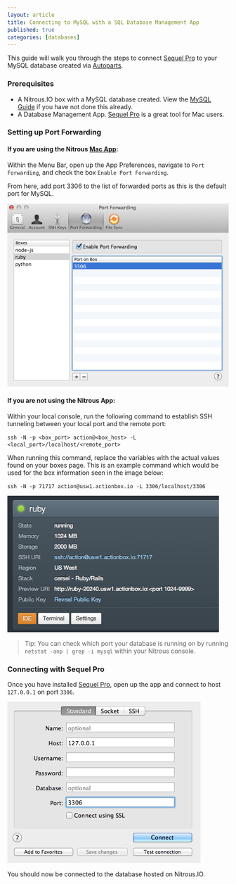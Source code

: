 ```yaml
---
layout: article
title: Connecting to MySQL with a SQL Database Management App
published: true
categories: [databases]
---
```


This guide will walk you through the steps to connect [Sequel Pro](http://www.sequelpro.com/) to your MySQL database created via [Autoparts](/autoparts/).

### Prerequisites

* A Nitrous.IO box with a MySQL database created. View the [MySQL Guide](/mysql/) if you have not done this already.
* A Database Management App. [Sequel Pro](http://www.sequelpro.com/) is a great tool for Mac users.

### Setting up Port Forwarding

#### If you are using the Nitrous [Mac App](http://www.nitrous.io/mac): 

Within the Menu Bar, open up the App Preferences, navigate to `Port Forwarding`, and check the box `Enable Port Forwarding`. 

From here, add port 3306 to the list of forwarded ports as this is the default port for MySQL.

![Enable Port Forwarding](/images/articles/port-forwarding-port-3306.png)

#### If you are not using the Nitrous App:

Within your local console, run the following command to establish SSH tunneling between your local port and the remote port:

    ssh -N -p <box_port> action@<box_host> -L <local_port>/localhost/<remote_port>

When running this command, replace the variables with the actual values found on your boxes page. This is an example command which would be used for the box information seen in the image below:

    ssh -N -p 71717 action@usw1.actionbox.io -L 3306/localhost/3306

![Nitrous Box Connection Info](/images/articles/nitrous-box-connection-info.png)

> Tip: You can check which port your database is running on by running `netstat -anp | grep -i mysql` within your Nitrous console.

### Connecting with Sequel Pro

Once you have installed [Sequel Pro](http://www.sequelpro.com/), open up the app and connect to host `127.0.0.1` on port `3306`.

![Sequel Pro Connection Details](/images/articles/sequel-pro.png)

You should now be connected to the database hosted on Nitrous.IO.
